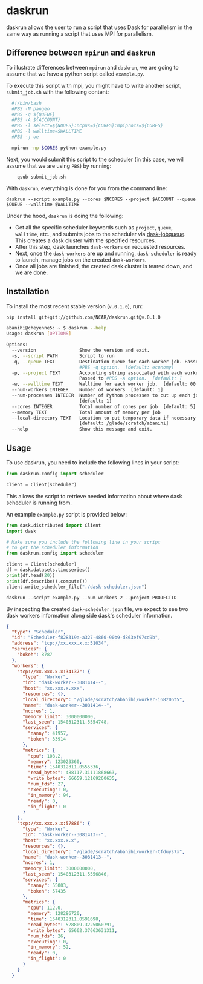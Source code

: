 # daskrun
 daskrun allows the user to run a script that uses Dask for parallelism in the same way as running a script that uses MPI for parallelism.

## Difference between `mpirun` and `daskrun`

To illustrate differences between `mpirun` and `daskrun`, we are going to assume that we have a python script called `example.py`.

To execute this script with mpi, you might have to write another script, `submit_job.sh` with the following content:

```bash
  #!/bin/bash
  #PBS -N pangeo
  #PBS -q ${QUEUE}
  #PBS -A ${ACCOUNT}
  #PBS -l select=${NODES}:ncpus=${CORES}:mpiprocs=${CORES}
  #PBS -l walltime=$WALLTIME
  #PBS -j oe

  mpirun -np $CORES python example.py
```
Next, you would submit this script to the scheduler (in this case, we will assume that we are using `PBS`) by running:

        qsub submit_job.sh


With `daskrun`, everything is done for you from the command line:

    daskrun --script example.py --cores $NCORES --project $ACCOUNT --queue $QUEUE --walltime $WALLTIME

Under the hood, `daskrun` is doing the following:
- Get all the specific scheduler keywords such as `project`, `queue`, `walltime`, etc., and submits jobs to the scheduler via [dask-jobqueue](https://dask-jobqueue.readthedocs.io/en/latest/). This creates a dask cluster with the specified resources.  
- After this step, dask launches `dask-workers` on requested resources.
- Next, once the `dask-workers` are up and running, `dask-scheduler` is ready to launch, manage jobs on the created `dask-workers`. 
- Once all jobs are finished, the created dask cluster is teared down, and we are done. 




## Installation 

To install the most recent stable version (`v.0.1.0`), run:
```bash
pip install git+git://github.com/NCAR/daskrun.git@v.0.1.0
```



```bash
abanihi@cheyenne5: ~ $ daskrun --help
Usage: daskrun [OPTIONS]

Options:
  --version                Show the version and exit.
  -s, --script PATH        Script to run
  -q, --queue TEXT         Destination queue for each worker job. Passed to
                           #PBS -q option.  [default: economy]
  -p, --project TEXT       Accounting string associated with each worker job.
                           Passed to #PBS -A option.  [default: ]
  -w, --walltime TEXT      Walltime for each worker job.  [default: 00:20:00]
  --num-workers INTEGER    Number of workers  [default: 1]
  --num-processes INTEGER  Number of Python processes to cut up each job
                           [default: 1]
  --cores INTEGER          Total number of cores per job  [default: 5]
  --memory TEXT            Total amount of memory per job
  --local-directory TEXT   Location to put temporary data if necessary
                           [default: /glade/scratch/abanihi]
  --help                   Show this message and exit.
```


## Usage 

To use daskrun, you need to include the following lines in your script:

```python
from daskrun.config import scheduler

client = Client(scheduler)
```

This allows the script to retrieve needed information about where dask scheduler is running from. 

An example `example.py` script is provided below:

```python
from dask.distributed import Client
import dask

# Make sure you include the following line in your script
# to get the scheduler information
from daskrun.config import scheduler

client = Client(scheduler)
df = dask.datasets.timeseries()
print(df.head(20))
print(df.describe().compute())
client.write_scheduler_file("./dask-scheduler.json")
```

```daskrun --script example.py --num-workers 2 --project PROJECTID```

By inspecting the created `dask-scheduler.json` file, we expect to see two dask workers information along side dask's scheduler information.

```json
{
  "type": "Scheduler",
  "id": "Scheduler-f828319a-a327-4860-90b9-d863ef97cd9b",
  "address": "tcp://xx.xxx.x.x:51034",
  "services": {
    "bokeh": 8787
  },
  "workers": {
    "tcp://xx.xxx.x.x:34137": {
      "type": "Worker",
      "id": "dask-worker--3081414--",
      "host": "xx.xxx.x.xxx",
      "resources": {},
      "local_directory": "/glade/scratch/abanihi/worker-i68z06t5",
      "name": "dask-worker--3081414--",
      "ncores": 1,
      "memory_limit": 3000000000,
      "last_seen": 1540312311.5554748,
      "services": {
        "nanny": 41957,
        "bokeh": 33914
      },
      "metrics": {
        "cpu": 108.2,
        "memory": 123023360,
        "time": 1540312311.0555336,
        "read_bytes": 488117.31111868663,
        "write_bytes": 66659.12169260635,
        "num_fds": 27,
        "executing": 0,
        "in_memory": 94,
        "ready": 0,
        "in_flight": 0
      }
    },
    "tcp://xx.xxx.x.x:57886": {
      "type": "Worker",
      "id": "dask-worker--3081413--",
      "host": "xx.xxx.x.x",
      "resources": {},
      "local_directory": "/glade/scratch/abanihi/worker-tfduys7x",
      "name": "dask-worker--3081413--",
      "ncores": 1,
      "memory_limit": 3000000000,
      "last_seen": 1540312311.5556846,
      "services": {
        "nanny": 55003,
        "bokeh": 57435
      },
      "metrics": {
        "cpu": 112.0,
        "memory": 128286720,
        "time": 1540312311.0591698,
        "read_bytes": 528809.3225060791,
        "write_bytes": 65662.37663631311,
        "num_fds": 26,
        "executing": 0,
        "in_memory": 52,
        "ready": 0,
        "in_flight": 0
      }
    }
  }
```

